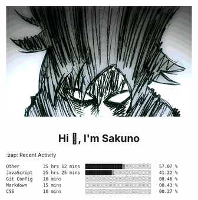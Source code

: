 <body>
<h1 align="center"></h1>
<br>
<div align="center">
<img width="auto" height="300" src="Img/mobFreakoutLonger.gif"/>
</div>
</div>
<h1 align="center">Hi 👋, I'm Sakuno</h1>
:zap: Recent Activity

<!--START_SECTION:waka-->

```txt
Other         35 hrs 12 mins  ██████████████▒░░░░░░░░░░   57.07 %
JavaScript    25 hrs 25 mins  ██████████▒░░░░░░░░░░░░░░   41.22 %
Git Config    16 mins         ░░░░░░░░░░░░░░░░░░░░░░░░░   00.46 %
Markdown      15 mins         ░░░░░░░░░░░░░░░░░░░░░░░░░   00.43 %
CSS           10 mins         ░░░░░░░░░░░░░░░░░░░░░░░░░   00.27 %
```

<!--END_SECTION:waka-->
